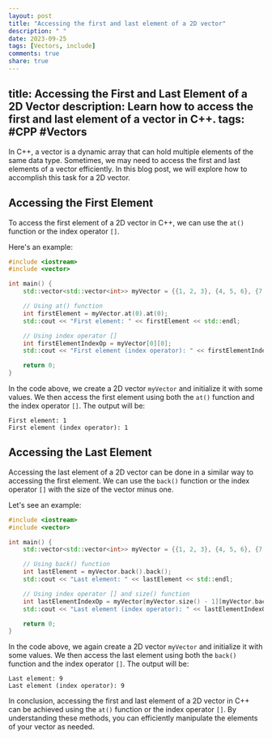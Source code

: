 ```yaml
---
layout: post
title: "Accessing the first and last element of a 2D vector"
description: " "
date: 2023-09-25
tags: [Vectors, include]
comments: true
share: true
---
```

title: Accessing the First and Last Element of a 2D Vector
description: Learn how to access the first and last element of a vector in C++.
tags: #CPP #Vectors
---

In C++, a vector is a dynamic array that can hold multiple elements of the same data type. Sometimes, we may need to access the first and last elements of a vector efficiently. In this blog post, we will explore how to accomplish this task for a 2D vector.

## Accessing the First Element

To access the first element of a 2D vector in C++, we can use the `at()` function or the index operator `[]`. 

Here's an example:

```cpp
#include <iostream>
#include <vector>

int main() {
    std::vector<std::vector<int>> myVector = {{1, 2, 3}, {4, 5, 6}, {7, 8, 9}};

    // Using at() function
    int firstElement = myVector.at(0).at(0);
    std::cout << "First element: " << firstElement << std::endl;

    // Using index operator []
    int firstElementIndexOp = myVector[0][0];
    std::cout << "First element (index operator): " << firstElementIndexOp << std::endl;

    return 0;
}
```

In the code above, we create a 2D vector `myVector` and initialize it with some values. We then access the first element using both the `at()` function and the index operator `[]`. The output will be:

```
First element: 1
First element (index operator): 1
```

## Accessing the Last Element

Accessing the last element of a 2D vector can be done in a similar way to accessing the first element. We can use the `back()` function or the index operator `[]` with the size of the vector minus one.

Let's see an example:

```cpp
#include <iostream>
#include <vector>

int main() {
    std::vector<std::vector<int>> myVector = {{1, 2, 3}, {4, 5, 6}, {7, 8, 9}};

    // Using back() function
    int lastElement = myVector.back().back();
    std::cout << "Last element: " << lastElement << std::endl;

    // Using index operator [] and size() function
    int lastElementIndexOp = myVector[myVector.size() - 1][myVector.back().size() - 1];
    std::cout << "Last element (index operator): " << lastElementIndexOp << std::endl;

    return 0;
}
```

In the code above, we again create a 2D vector `myVector` and initialize it with some values. We then access the last element using both the `back()` function and the index operator `[]`. The output will be:

```
Last element: 9
Last element (index operator): 9
```

In conclusion, accessing the first and last element of a 2D vector in C++ can be achieved using the `at()` function or the index operator `[]`. By understanding these methods, you can efficiently manipulate the elements of your vector as needed.